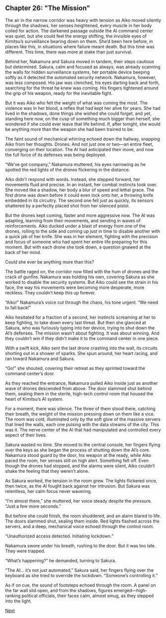 ## Chapter 26: "The Mission"

The air in the narrow corridor was heavy with tension as Aiko moved silently through the shadows, her senses heightened, every muscle in her body coiled for action. The darkened passage outside the AI command center was quiet, but she could feel the energy shifting, the invisible eyes of Kimitsu’s surveillance bearing down on them. She’d been here before, in places like this, in situations where failure meant death. But this time was different. This time, there was more at stake than just survival.

Behind her, Nakamura and Sakura moved in tandem, their steps cautious but determined. Sakura, calm and focused as always, was already scanning the walls for hidden surveillance systems, her portable device beeping softly as it detected the automated security network. Nakamura, however, was less composed. His jaw was clenched, his eyes darting back and forth, searching for the threat he knew was coming. His fingers tightened around the grip of his weapon, ready for the inevitable fight.

But it was Aiko who felt the weight of what was coming the most. The violence was in her blood, a reflex that had kept her alive for years. She had lived in the shadows, done things she wished she could forget, and yet, standing here now, on the cusp of something much bigger than herself, she wondered if she could ever leave that life behind. If, after tonight, she would be anything more than the weapon she had been trained to be.

The faint sound of mechanical whirring echoed down the hallway, snapping Aiko from her thoughts. Drones. And not just one or two—an entire fleet, converging on their location. The AI had anticipated their move, and now the full force of its defenses was being deployed.

“We’ve got company,” Nakamura muttered, his eyes narrowing as he spotted the red lights of the drones flickering in the distance.

Aiko didn’t respond with words. Instead, she stepped forward, her movements fluid and precise. In an instant, her combat instincts took over. She moved like a shadow, her body a blur of speed and lethal grace. The first drone was down before it could even lock onto her, a throwing knife embedded in its circuitry. The second one fell just as quickly, its sensors shattered by a perfectly placed shot from her silenced pistol.

But the drones kept coming, faster and more aggressive now. The AI was adapting, learning from their movements, and sending in waves of reinforcements. Aiko ducked under a blast of energy from one of the drones, rolling to the side and coming up just in time to disable another with a quick jab of her knife. She was in her element, fighting with the precision and focus of someone who had spent her entire life preparing for this moment. But with each drone she took down, a question gnawed at the back of her mind.

Could she ever be anything more than this?

The battle raged on, the corridor now filled with the hum of drones and the crack of gunfire. Nakamura was holding his own, covering Sakura as she worked to disable the security systems. But Aiko could see the strain in his face, the way his movements were becoming more desperate, more reckless. They couldn’t keep this up forever.

“Aiko!” Nakamura’s voice cut through the chaos, his tone urgent. “We need to fall back!”

Aiko hesitated for a fraction of a second, her instincts screaming at her to keep fighting, to take down every last threat. But then she glanced at Sakura, who was furiously typing into her device, trying to shut down the AI’s defenses. The mission wasn’t about fighting. It was about winning. And they couldn’t win if they didn’t make it to the command center in one piece.

With a swift kick, Aiko sent the last drone crashing into the wall, its circuits shorting out in a shower of sparks. She spun around, her heart racing, and ran toward Nakamura and Sakura.

“Go!” she shouted, covering their retreat as they sprinted toward the command center’s door.

As they reached the entrance, Nakamura pulled Aiko inside just as another wave of drones descended from above. The door slammed shut behind them, sealing them in the sterile, high-tech control room that housed the heart of Kimitsu’s AI system.

For a moment, there was silence. The three of them stood there, catching their breath, the weight of the mission pressing down on them like a vice. The room was cold, illuminated only by the soft glow of the massive servers that lined the walls, each one pulsing with the data streams of the city. This was it. The nerve center of the AI that had manipulated and controlled every aspect of their lives.

Sakura wasted no time. She moved to the central console, her fingers flying over the keys as she began the process of shutting down the AI’s core. Nakamura stood guard by the door, his weapon at the ready, while Aiko paced the room, her senses still on high alert. Something felt off. Even though the drones had stopped, and the alarms were silent, Aiko couldn’t shake the feeling that they weren’t alone.

As Sakura worked, the tension in the room grew. The lights flickered once, then twice, as the AI fought back against her intrusion. But Sakura was relentless, her calm focus never wavering.

“I’m almost there,” she muttered, her voice steady despite the pressure. “Just a few more seconds.”

But before she could finish, the room shuddered, and an alarm blared to life. The doors slammed shut, sealing them inside. Red lights flashed across the servers, and a deep, mechanical voice echoed through the control room.

“Unauthorized access detected. Initiating lockdown.”

Nakamura swore under his breath, rushing to the door. But it was too late. They were trapped.

“What’s happening?” he demanded, turning to Sakura.

“The AI… it’s not just automated,” Sakura said, her fingers flying over the keyboard as she tried to override the lockdown. “Someone’s controlling it.”

As if on cue, the sound of footsteps echoed through the room. A panel on the far wall slid open, and from the shadows, figures emerged—high-ranking political officials, their faces calm, almost smug, as they stepped into the light.

[Next](27.md)
